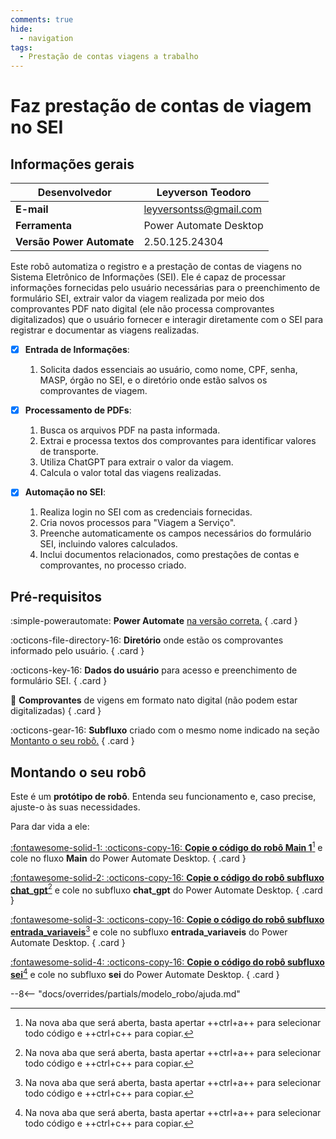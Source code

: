 ```yaml
---
comments: true
hide:
  - navigation
tags:
  - Prestação de contas viagens a trabalho
---
```


# Faz prestação de contas de viagem no SEI

## Informações gerais

| **Desenvolvedor**| Leyverson Teodoro  |
| ----------- | ------------------------------------ |
| **E-mail**       | leyversontss@gmail.com |
| **Ferramenta**    | Power Automate Desktop |
| **Versão Power Automate**    | 2.50.125.24304 |

Este robô automatiza o registro e a prestação de contas de viagens no Sistema Eletrônico de Informações (SEI). Ele é capaz de processar informações fornecidas pelo usuário necessárias para o preenchimento de formulário SEI,  extrair valor da viagem realizada por meio dos comprovantes PDF nato digital (ele não processa comprovantes digitalizados) que o usuário fornecer e interagir diretamente com o SEI para registrar e documentar as viagens realizadas.


- [x] **Entrada de Informações**: 
  1. Solicita dados essenciais ao usuário, como nome, CPF, senha, MASP, órgão no SEI, e o diretório onde estão salvos os comprovantes de viagem.

- [x] **Processamento de PDFs**:  
  1. Busca os arquivos PDF na pasta informada.
  2. Extrai e processa textos dos comprovantes para identificar valores de transporte.
  3. Utiliza ChatGPT para extrair o valor da viagem.
  4. Calcula o valor total das viagens realizadas.

- [x] **Automação no SEI**:
  1. Realiza login no SEI com as credenciais fornecidas.
  2. Cria novos processos para "Viagem a Serviço".
  3. Preenche automaticamente os campos necessários do formulário SEI, incluindo valores calculados.
  4. Inclui documentos relacionados, como prestações de contas e comprovantes, no processo criado.


## Pré-requisitos

<div class="grid" markdown>

:simple-powerautomate: __Power Automate__ [na versão correta.](#informacoes-gerais)
{ .card }

:octicons-file-directory-16: __Diretório__ onde estão os comprovantes informado pelo usuário.
{ .card }

:octicons-key-16: __Dados do usuário__ para acesso e preenchimento de formulário SEI.
{ .card }

:page_facing_up: __Comprovantes__ de vigens em formato nato digital (não podem estar digitalizadas)
{ .card }

:octicons-gear-16: __Subfluxo__ criado com o mesmo nome indicado na seção [Montanto o seu robô.](#montando-o-seu-robo)
{ .card }

</div>

## Montando o seu robô

Este é um **protótipo de robô**.
Entenda seu funcionamento e, caso precise, ajuste-o às suas necessidades.

Para dar vida a ele:

<div class="grid" markdown>

[:fontawesome-solid-1: :octicons-copy-16: __Copie o código do robô Main 1__](https://raw.githubusercontent.com/automatiza-mg/biblioteca-de-robos/refs/heads/main/robos/extencaoFJP_UBER_main.txt)[^1] e cole no fluxo __Main__ do Power Automate Desktop.
{ .card }

[:fontawesome-solid-2: :octicons-copy-16: __Copie o código do robô subfluxo chat_gpt__](https://raw.githubusercontent.com/automatiza-mg/biblioteca-de-robos/refs/heads/main/robos/extencaoFJP_UBER_chatGPT.txt)[^1] e cole no subfluxo  __chat_gpt__ do Power Automate Desktop.
{ .card }

[:fontawesome-solid-3: :octicons-copy-16: __Copie o código do robô subfluxo entrada_variaveis__](https://raw.githubusercontent.com/automatiza-mg/biblioteca-de-robos/refs/heads/main/robos/extencaoFJP_UBER_entrada_variaveis.txt)[^1] e cole no subfluxo  __entrada_variaveis__ do Power Automate Desktop.
{ .card }

[:fontawesome-solid-4: :octicons-copy-16: __Copie o código do robô subfluxo sei__](https://raw.githubusercontent.com/automatiza-mg/biblioteca-de-robos/refs/heads/main/robos/extencaoFJP_UBER_sei.txt)[^1] e cole no subfluxo  __sei__ do Power Automate Desktop.
{ .card }

</div>

--8<-- "docs/overrides/partials/modelo_robo/ajuda.md"


[^1]: Na nova aba que será aberta, basta apertar ++ctrl+a++ para selecionar todo código e ++ctrl+c++ para copiar.

